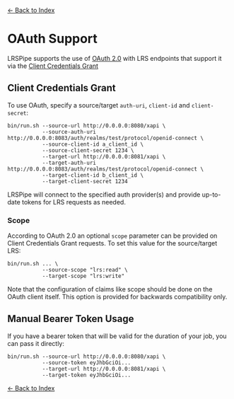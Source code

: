 [<- Back to Index](index.md)
# OAuth Support

LRSPipe supports the use of [OAuth 2.0](https://oauth.net/2/) with LRS endpoints that support it via the [Client Credentials Grant](https://tools.ietf.org/html/rfc6749#section-4.4)

## Client Credentials Grant

To use OAuth, specify a source/target `auth-uri`, `client-id` and `client-secret`:

``` shell
bin/run.sh --source-url http://0.0.0.0:8080/xapi \
           --source-auth-uri http://0.0.0.0:8083/auth/realms/test/protocol/openid-connect \
           --source-client-id a_client_id \
           --source-client-secret 1234 \
           --target-url http://0.0.0.0:8081/xapi \
           --target-auth-uri http://0.0.0.0:8083/auth/realms/test/protocol/openid-connect \
           --target-client-id b_client_id \
           --target-client-secret 1234
```

LRSPipe will connect to the specified auth provider(s) and provide up-to-date tokens for LRS requests as needed.

### Scope

According to OAuth 2.0 an optional `scope` parameter can be provided on Client Credentials Grant requests. To set this value for the source/target LRS:

``` shell
bin/run.sh ... \
           --source-scope "lrs:read" \
           --target-scope "lrs:write"
```

Note that the configuration of claims like scope should be done on the OAuth client itself. This option is provided for backwards compatibility only.

## Manual Bearer Token Usage

If you have a bearer token that will be valid for the duration of your job, you can pass it directly:

``` shell
bin/run.sh --source-url http://0.0.0.0:8080/xapi \
           --source-token eyJhbGciOi...
           --target-url http://0.0.0.0:8081/xapi \
           --target-token eyJhbGciOi...
```

[<- Back to Index](index.md)
